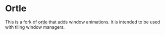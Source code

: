 # Ortle

This is a fork of [ortle](https://github.com/aoba1217/ortle) that adds window animations. It is intended to be used with tiling window managers.
